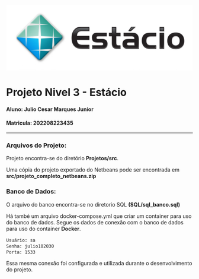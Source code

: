  

![Logo Estácio](https://raw.githubusercontent.com/juliomarquesjr/missao_pratica_3_mundo3_mapeamento_objeto_relacional_dao/4e7b515b4215102eda7f7d9b1ebe8870fdb92e4c/logo_estacio.jpg)



# Projeto Nivel 3 - Estácio

#### **Aluno**: Julio Cesar Marques Junior

#### **Matricula**: 202208223435

---

### Arquivos do Projeto:

Projeto encontra-se do diretório **Projetos/src**.

Uma cópia do projeto exportado do Netbeans pode ser encontrada em **src/projeto_completo_netbeans.zip**



### Banco de Dados:

O arquivo do banco encontra-se no diretorio SQL **(SQL/sql_banco.sql)**

Há també um arquivo docker-compose.yml que criar um container para uso do banco de dados. Segue os dados de conexão com o banco de dados para uso do container **Docker**.

```shell
Usuário: sa
Senha: julio102030
Porta: 1533
```

Essa mesma conexão foi configurada e utilizada durante o desenvolvimento do projeto.


